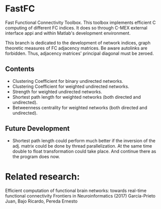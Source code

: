 # FastFC
Fast Functional Connectivity Toolbox. This toolbox implements efficient C computing of different FC indices. It does so through C-MEX external interface appi and within Matlab's development environment.

This branch is dedicated to the development of network indices, graph theoretic measures of FC adjacency matrices.
Be aware autolinks are forbidden. Thus, adjacency matrices' principal diagonal must be zeroed. 
## Contents
- Clustering Coefficient for binary undirected networks. 
- Clustering Coefficient for weighted undirected networks. 
- Strength for weighted undirected networks. 
- Shortest path length for weighted networks (both directed and undirected). 
- Betweenness centrality for weighted networks (both directed and undirected). 

## Future Development
- Shortest path length could perform much better if the inversion of the adj. matrix could be done by thread parallelization. At the same time double to float transformation could take place. And continue there as the program does now.

# Related research:
Efficient computation of functional brain networks: towards real-time functional connectivity
Frontiers in Neuroinformatics (2017) García-Prieto Juan, Bajo Ricardo, Pereda Ernesto